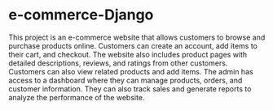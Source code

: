 # e-commerce-Django

This project is an e-commerce website that allows customers to browse and purchase products online. Customers can create an account, add items to their cart, and checkout.
The website also includes product pages with detailed descriptions, reviews, and ratings from other customers. Customers can also view related products and add items.
The admin has access to a dashboard where they can manage products, orders, and customer information. They can also track sales and generate reports to analyze the performance of the website.

